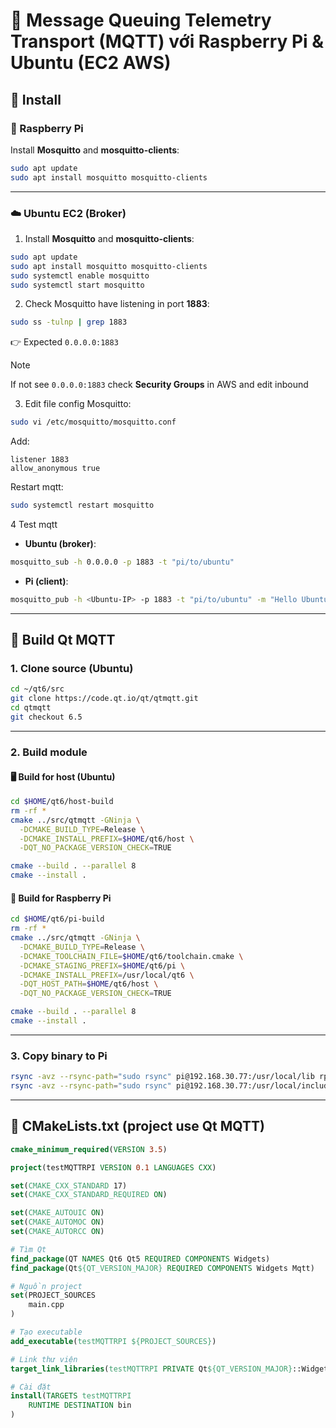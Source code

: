 # 📡 Message Queuing Telemetry Transport (MQTT) với Raspberry Pi & Ubuntu (EC2 AWS)

## 🚀 Install 

### 🐧 Raspberry Pi

Install **Mosquitto** and **mosquitto-clients**:

```bash
sudo apt update
sudo apt install mosquitto mosquitto-clients
```

---

### ☁️ Ubuntu EC2 (Broker)

1. Install **Mosquitto** and **mosquitto-clients**:

```bash
sudo apt update
sudo apt install mosquitto mosquitto-clients
sudo systemctl enable mosquitto
sudo systemctl start mosquitto
```

2. Check Mosquitto have listening in port **1883**:

```bash
sudo ss -tulnp | grep 1883
```

👉 Expected `0.0.0.0:1883` 

> [!NOTE]
> If not see `0.0.0.0:1883` check **Security Groups** in AWS and edit inbound 

3. Edit file config Mosquitto:

```bash
sudo vi /etc/mosquitto/mosquitto.conf
```

Add:

```
listener 1883
allow_anonymous true
```

Restart mqtt:

```bash
sudo systemctl restart mosquitto
```

4 Test mqtt
* **Ubuntu (broker)**:

```bash
mosquitto_sub -h 0.0.0.0 -p 1883 -t "pi/to/ubuntu"
```

* **Pi (client)**:

```bash
mosquitto_pub -h <Ubuntu-IP> -p 1883 -t "pi/to/ubuntu" -m "Hello Ubuntu"
```
---

## 🔧 Build Qt MQTT

### 1. Clone source (Ubuntu)

```bash
cd ~/qt6/src
git clone https://code.qt.io/qt/qtmqtt.git
cd qtmqtt
git checkout 6.5
```

---

### 2. Build module

#### 🖥️ Build for host (Ubuntu)

```bash
cd $HOME/qt6/host-build
rm -rf *
cmake ../src/qtmqtt -GNinja \
  -DCMAKE_BUILD_TYPE=Release \
  -DCMAKE_INSTALL_PREFIX=$HOME/qt6/host \
  -DQT_NO_PACKAGE_VERSION_CHECK=TRUE

cmake --build . --parallel 8
cmake --install .
```

#### 🍓 Build for Raspberry Pi

```bash
cd $HOME/qt6/pi-build
rm -rf *
cmake ../src/qtmqtt -GNinja \
  -DCMAKE_BUILD_TYPE=Release \
  -DCMAKE_TOOLCHAIN_FILE=$HOME/qt6/toolchain.cmake \
  -DCMAKE_STAGING_PREFIX=$HOME/qt6/pi \
  -DCMAKE_INSTALL_PREFIX=/usr/local/qt6 \
  -DQT_HOST_PATH=$HOME/qt6/host \
  -DQT_NO_PACKAGE_VERSION_CHECK=TRUE

cmake --build . --parallel 8
cmake --install .
```

---

### 3. Copy binary to Pi

```bash
rsync -avz --rsync-path="sudo rsync" pi@192.168.30.77:/usr/local/lib rpi-sysroot/usr/local 
rsync -avz --rsync-path="sudo rsync" pi@192.168.30.77:/usr/local/include rpi-sysroot/usr/local
```

---

## 📄 CMakeLists.txt (project use Qt MQTT)

```cmake
cmake_minimum_required(VERSION 3.5)

project(testMQTTRPI VERSION 0.1 LANGUAGES CXX)

set(CMAKE_CXX_STANDARD 17)
set(CMAKE_CXX_STANDARD_REQUIRED ON)

set(CMAKE_AUTOUIC ON)
set(CMAKE_AUTOMOC ON)
set(CMAKE_AUTORCC ON)

# Tìm Qt
find_package(QT NAMES Qt6 Qt5 REQUIRED COMPONENTS Widgets)
find_package(Qt${QT_VERSION_MAJOR} REQUIRED COMPONENTS Widgets Mqtt)

# Nguồn project
set(PROJECT_SOURCES
    main.cpp
)

# Tạo executable
add_executable(testMQTTRPI ${PROJECT_SOURCES})

# Link thư viện
target_link_libraries(testMQTTRPI PRIVATE Qt${QT_VERSION_MAJOR}::Widgets Qt::Mqtt)

# Cài đặt
install(TARGETS testMQTTRPI
    RUNTIME DESTINATION bin
)
```

